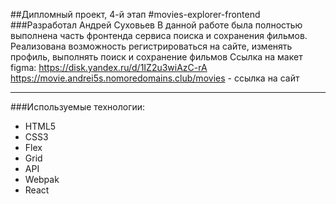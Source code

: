 ##Дипломный проект, 4-й этап
#movies-explorer-frontend
###Разработал Андрей Суховьев
В данной работе была полностью выполнена часть фронтенда сервиса поиска и сохранения фильмов. Реализована возможность регистрироваться на сайте, изменять профиль, выполнять поиск и сохранение фильмов
Ссылка на макет figma: https://disk.yandex.ru/d/1IZ2u3wiAzC-rA
https://movie.andrei5s.nomoredomains.club/movies - ссылка на сайт

___
###Используемые технологии:
* HTML5
* CSS3
* Flex
* Grid
* API
* Webpak
* React
